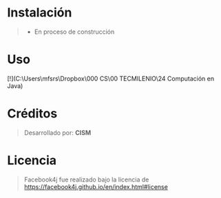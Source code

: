 # Instalación
>  - En proceso de construcción

# Uso
[!](C:\Users\mfsrs\Dropbox\000 CS\00 TECMILENIO\24 Computación en Java)

# Créditos
> Desarrollado por:
> **CISM**
# Licencia
> Facebook4j fue realizado bajo la
> licencia de
> https://facebook4j.github.io/en/index.html#license
